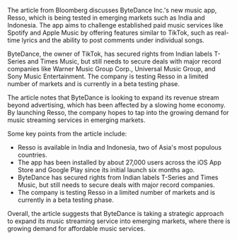 The article from Bloomberg discusses ByteDance Inc.'s new music app, Resso, which is being tested in emerging markets such as India and Indonesia. The app aims to challenge established paid music services like Spotify and Apple Music by offering features similar to TikTok, such as real-time lyrics and the ability to post comments under individual songs.

ByteDance, the owner of TikTok, has secured rights from Indian labels T-Series and Times Music, but still needs to secure deals with major record companies like Warner Music Group Corp., Universal Music Group, and Sony Music Entertainment. The company is testing Resso in a limited number of markets and is currently in a beta testing phase.

The article notes that ByteDance is looking to expand its revenue stream beyond advertising, which has been affected by a slowing home economy. By launching Resso, the company hopes to tap into the growing demand for music streaming services in emerging markets.

Some key points from the article include:

* Resso is available in India and Indonesia, two of Asia's most populous countries.
* The app has been installed by about 27,000 users across the iOS App Store and Google Play since its initial launch six months ago.
* ByteDance has secured rights from Indian labels T-Series and Times Music, but still needs to secure deals with major record companies.
* The company is testing Resso in a limited number of markets and is currently in a beta testing phase.

Overall, the article suggests that ByteDance is taking a strategic approach to expand its music streaming service into emerging markets, where there is growing demand for affordable music services.